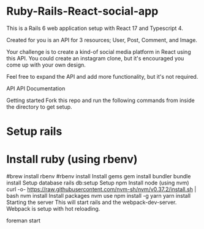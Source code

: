 # Ruby-Rails-React-social-app

This is a Rails 6 web application setup with React 17 and Typescript 4.

Created for you is an API for 3 resources; User, Post, Comment, and Image.

Your challenge is to create a kind-of social media platform in React using this API. You could create an instagram clone, but it's encouraged you come up with your own design.

Feel free to expand the API and add more functionality, but it's not required.

API
API Documentation

Getting started
Fork this repo and run the following commands from inside the directory to get setup.

# Setup rails
# Install ruby (using rbenv)
#brew install rbenv
#rbenv install
Install gems
gem install bundler
bundle install
Setup database
rails db:setup
Setup npm
Install node (using nvm)
curl -o- https://raw.githubusercontent.com/nvm-sh/nvm/v0.37.2/install.sh | bash
nvm install
Install packages
nvm use
npm install -g yarn
yarn install
Starting the server
This will start rails and the webpack-dev-server. Webpack is setup with hot reloading.

foreman start
